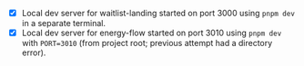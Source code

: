 - [x] Local dev server for waitlist-landing started on port 3000 using `pnpm dev` in a separate terminal.
- [x] Local dev server for energy-flow started on port 3010 using `pnpm dev` with `PORT=3010` (from project root; previous attempt had a directory error). 
